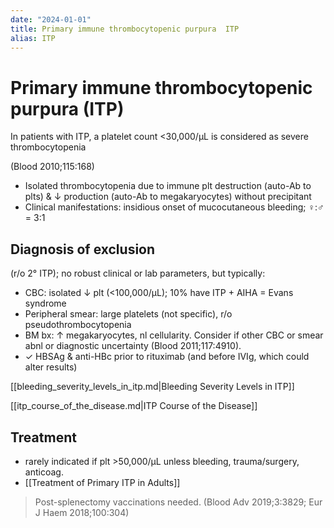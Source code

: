 ```yaml
---
date: "2024-01-01"
title: Primary immune thrombocytopenic purpura  ITP
alias: ITP
---
```


# Primary immune thrombocytopenic purpura (ITP)

In patients with ITP, a platelet count <30,000/μL is considered as severe thrombocytopenia

(Blood 2010;115:168)

- Isolated thrombocytopenia due to immune plt destruction (auto-Ab to plts) & ↓ production (auto-Ab to megakaryocytes) without precipitant
- Clinical manifestations: insidious onset of mucocutaneous bleeding; ♀:♂ = 3:1

## Diagnosis of exclusion

(r/o 2° ITP); no robust clinical or lab parameters, but typically:

- CBC: isolated ↓ plt (<100,000/µL); 10% have ITP + AIHA = Evans syndrome
- Peripheral smear: large platelets (not specific), r/o pseudothrombocytopenia
- BM bx: ↑ megakaryocytes, nl cellularity. Consider if other CBC or smear abnl or diagnostic uncertainty (Blood 2011;117:4910).
- ✓ HBSAg & anti-HBc prior to rituximab (and before IVIg, which could alter results)
 
[[bleeding_severity_levels_in_itp.md|Bleeding Severity Levels in ITP]]

[[itp_course_of_the_disease.md|ITP Course of the Disease]]

## Treatment

- rarely indicated if plt >50,000/µL unless bleeding, trauma/surgery, anticoag.
- [[Treatment of Primary ITP in Adults]]

> Post-splenectomy vaccinations needed. (Blood Adv 2019;3:3829; Eur J Haem 2018;100:304)
